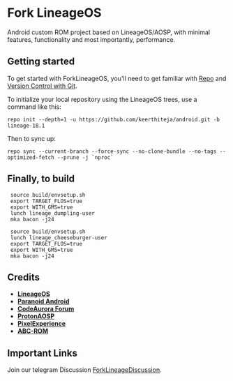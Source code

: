 Fork LineageOS
===========

Android custom ROM project based on LineageOS/AOSP, with minimal features, functionality and most importantly, performance.

Getting started
---------------

To get started with ForkLineageOS, you'll need to get
familiar with [Repo](https://source.android.com/source/using-repo.html) and [Version Control with Git](https://source.android.com/source/version-control.html).

To initialize your local repository using the LineageOS trees, use a command like this:
```
repo init --depth=1 -u https://github.com/keerthiteja/android.git -b lineage-18.1
```
Then to sync up:
```
repo sync --current-branch --force-sync --no-clone-bundle --no-tags --optimized-fetch --prune -j `nproc`
```

## Finally, to build
```
 source build/envsetup.sh
 export TARGET_FLOS=true
 export WITH_GMS=true
 lunch lineage_dumpling-user
 mka bacon -j24
```

```
 source build/envsetup.sh
 lunch lineage_cheeseburger-user
 export TARGET_FLOS=true
 export WITH_GMS=true
 mka bacon -j24
```

## Credits

 * [**LineageOS**](https://github.com/LineageOS)
 * [**Paranoid Android**](https://github.com/AOSPA)
 * [**CodeAurora Forum**](https://source.codeaurora.org/quic/la/)
 * [**ProtonAOSP**](https://github.com/ProtonAOSP)
 * [**PixelExperience**](https://github.com/PixelExperience)
 * [**ABC-ROM**](https://github.com/ezio84)


Important Links
--------
Join our telegram Discussion [ForkLineageDiscussion](https://t.me/ForkLineageOS).
